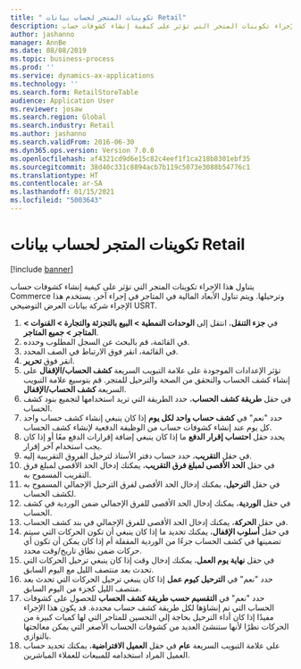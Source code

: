 ```yaml
---
title: " تكوينات المتجر لحساب بيانات Retail"
description: يتناول هذا الإجراء تكوينات المتجر التي تؤثر على كيفية إنشاء كشوفات حساب Commerce وترحيلها.
author: jashanno
manager: AnnBe
ms.date: 08/08/2019
ms.topic: business-process
ms.prod: ''
ms.service: dynamics-ax-applications
ms.technology: ''
ms.search.form: RetailStoreTable
audience: Application User
ms.reviewer: josaw
ms.search.region: Global
ms.search.industry: Retail
ms.author: jashanno
ms.search.validFrom: 2016-06-30
ms.dyn365.ops.version: Version 7.0.0
ms.openlocfilehash: af4321cd9d6e15c82c4eef1f1ca218b8301ebf35
ms.sourcegitcommit: 38d40c331c8894acb7b119c5073e3088b54776c1
ms.translationtype: HT
ms.contentlocale: ar-SA
ms.lasthandoff: 01/15/2021
ms.locfileid: "5003643"
---
```

# <a name="store-configurations-for-retail-statements"></a> تكوينات المتجر لحساب بيانات Retail

[!include [banner](../includes/banner.md)]

يتناول هذا الإجراء تكوينات المتجر التي تؤثر على كيفية إنشاء كشوفات حساب Commerce وترحيلها. ويتم تناول الأبعاد المالية في المتاجر في إجراء آخر. يستخدم هذا الإجراء شركة بيانات العرض التوضيحي USRT.

1. في **جزء التنقل**، انتقل إلى **الوحدات النمطية > البيع بالتجزئة والتجارة > القنوات > المتاجر > جميع المتاجر**.
2. في القائمة، قم بالبحث عن السجل المطلوب وحدده.
3. في القائمة، انقر فوق الارتباط في الصف المحدد.
4. انقر فوق **تحرير**.
5. تؤثر الإعدادات الموجودة على علامة التبويب السريعة **كشف الحساب/الإقفال** على إنشاء كشف الحساب والتحقق من الصحة والترحيل للمتجر. قم بتوسيع علامة التبويب السريعة **كشف الحساب/الإقفال**.  
6. في حقل **طريقة كشف الحساب‬**، حدد الطريقة التي تريد استخدامها لتجميع بنود كشف الحساب.  
7. حدد "نعم" في **كشف حساب واحد لكل يوم‬** إذا كان ينبغي إنشاء كشف حساب واحد كل يوم عند إنشاء كشوفات حساب من الوظيفة الدفعية لإنشاء كشف الحساب.  
8. يحدد حقل **احتساب إقرار الدفع** ما إذا كان ينبغي إضافة إقرارات الدفع معًا أو إذا كان يجب استخدام آخر إقرار.  
9. في حقل **التقريب**، حدد حساب دفتر الأستاذ لترحيل الفروق التقريبية إليه.  
10. في حقل **الحد الأقصى لمبلغ فرق التقريب**، يمكنك إدخال الحد الأقصى لمبلغ فرق التقريب المسموح به.
11. في حقل **الترحيل**، يمكنك إدخال الحد الأقصى لفرق الترحيل الإجمالي المسموح به لكشف الحساب.
12. في حقل **الوردية**، يمكنك إدخال الحد الأقصى للفرق الإجمالي ضمن الوردية في كشف الحساب.  
13. في حقل **الحركة**، يمكنك إدخال الحد الأقصى للفرق الإجمالي في بند كشف الحساب.  
14. في حقل **أسلوب الإقفال**، يمكنك تحديد ما إذا كان ينبغي أن تكون الحركات التي سيتم تضمينها في كشف الحساب جزءًا من الوردية المقفلة أم إذا كان يمكن أن تكون أي حركات ضمن نطاق تاريخ/وقت محدد.  
15. في حقل **نهاية يوم العمل**، يمكنك إدخال وقت إذا كان ينبغي ترحيل الحركات التي تحدث بعد منتصف الليل مع اليوم السابق.  
16. حدد "نعم" في **الترحيل كيوم عمل‬** إذا كان ينبغي ترحيل الحركات التي تحدث بعد منتصف الليل كجزء من اليوم السابق.  
17. حدد "نعم" في **التقسيم حسب طريقة كشف الحساب‬** للحصول على كشوفات الحساب التي تم إنشاؤها لكل طريقة كشف حساب محددة. قد يكون هذا الإجراء مفيدًا إذا كان أداء الترحيل بحاجة إلى التحسين للمتاجر التي لها كميات كبيرة من الحركات نظرًا لأنها ستنشئ العديد من كشوفات الحساب الأصغر التي يمكن معالجتها بالتوازي.  
18. على علامة التبويب السريعة **عام** في حقل **العميل الافتراضية**، يمكنك تحديد حساب العميل المراد استخدامه للمبيعات للعملاء المباشرين.  

